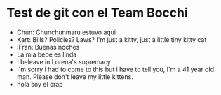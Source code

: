 # Test de git con el Team Bocchi
- Chun: Chunchunmaru estuvo aqui
- Kart: Bills? Policies? Laws? I'm just a kitty, just a little tiny kitty cat
- iFran: Buenas noches
- La mia bebe es linda
- I beleave in Lorena's supremacy
- I'm sorry i had to come to this but i have to tell you, I'm a 41 year old man. Please don't leave my little kittens.
- hola soy el crap
